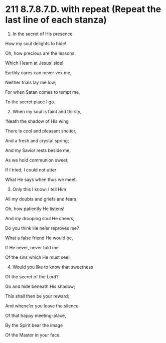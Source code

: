 # 211 8.7.8.7.D. with repeat (Repeat the last line of each stanza)

1.  In the secret of His presence

How my soul delights to hide!

Oh, how precious are the lessons

Which I learn at Jesus’ side!

Earthly cares can never vex me,

Neither trials lay me low;

For when Satan comes to tempt me,

To the secret place I go.

2.  When my soul is faint and thirsty,

‘Neath the shadow of His wing

There is cool and pleasant shelter,

And a fresh and crystal spring;

And my Savior rests beside me,

As we hold communion sweet;

If I tried, I could not utter

What He says when thus we meet.

3.  Only this I know: I tell Him

All my doubts and griefs and fears;

Oh, how patiently He listens!

And my drooping soul He cheers;

Do you think He ne’er reproves me?

What a false friend He would be,

If He never, never told me

Of the sins which He must see!

4.  Would you like to know that sweetness

Of the secret of the Lord?

Go and hide beneath His shadow;

This shall then be your reward;

And whene’er you leave the silence

Of that happy meeting-place,

By the Spirit bear the image

Of the Master in your face.

